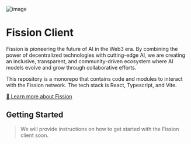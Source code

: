 ![image](https://github.com/user-attachments/assets/c27f7f7c-3815-4715-b8c1-4099dc465e9f)

# Fission Client

Fission is pioneering the future of AI in the Web3 era. By combining the power of decentralized technologies with cutting-edge AI, we are creating an inclusive, transparent, and community-driven ecosystem where AI models evolve and grow through collaborative efforts.

This repository is a monorepo that contains code and modules to interact with the Fission network. The tech stack is React, Typescript, and Vite.

[📖 Learn more about Fission](https://docs.fission.lol/)

## Getting Started

> We will provide instructions on how to get started with the Fission client soon.
